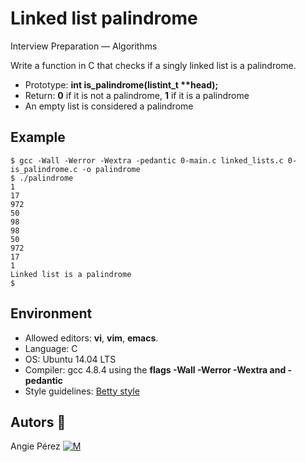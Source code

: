 # Linked list palindrome

Interview Preparation ― Algorithms

Write a function in C that checks if a singly linked list is a palindrome.

* Prototype: **int is_palindrome(listint_t \*\*head);**
* Return: **0** if it is not a palindrome, **1** if it is a palindrome
* An empty list is considered a palindrome

## Example

~~~
$ gcc -Wall -Werror -Wextra -pedantic 0-main.c linked_lists.c 0-is_palindrome.c -o palindrome
$ ./palindrome
1
17
972
50
98
98
50
972
17
1
Linked list is a palindrome
$
~~~

## Environment

* Allowed editors: **vi**, **vim**, **emacs**.
* Language: C
* OS: Ubuntu 14.04 LTS
* Compiler: gcc 4.8.4 using the **flags -Wall -Werror -Wextra and -pedantic**
* Style guidelines: [Betty style](https://github.com/holbertonschool/Betty/wiki)

## Autors :ribbon:

Angie Pérez [![M](https://upload.wikimedia.org/wikipedia/fr/thumb/c/c8/Twitter_Bird.svg/30px-Twitter_Bird.svg.png)](https://twitter.com/xiommyperez)